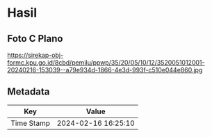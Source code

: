 # Hasil

## Foto C Plano

https://sirekap-obj-formc.kpu.go.id/8cbd/pemilu/ppwp/35/20/05/10/12/3520051012001-20240216-153039--a79e934d-1866-4e3d-993f-c510e044e860.jpg


## Metadata

| Key        | Value               |
| ---------- | ------------------- |
| Time Stamp | 2024-02-16 16:25:10 |



